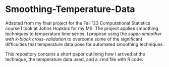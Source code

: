 # Smoothing-Temperature-Data

Adapted from my final project for the Fall '23 Computational Statistics course I took at Johns Hopkins for my MS. The project applies smoothing techniques to temperature time series. I propose using the *super-smoother with k-block cross-validation* to overcome some of the significant difficulties that temperature data pose for automated smoothing techniques.

This repository contains a short paper outlining how I arrived at the technique, the temperature data used, and a .rmd file with R code.


